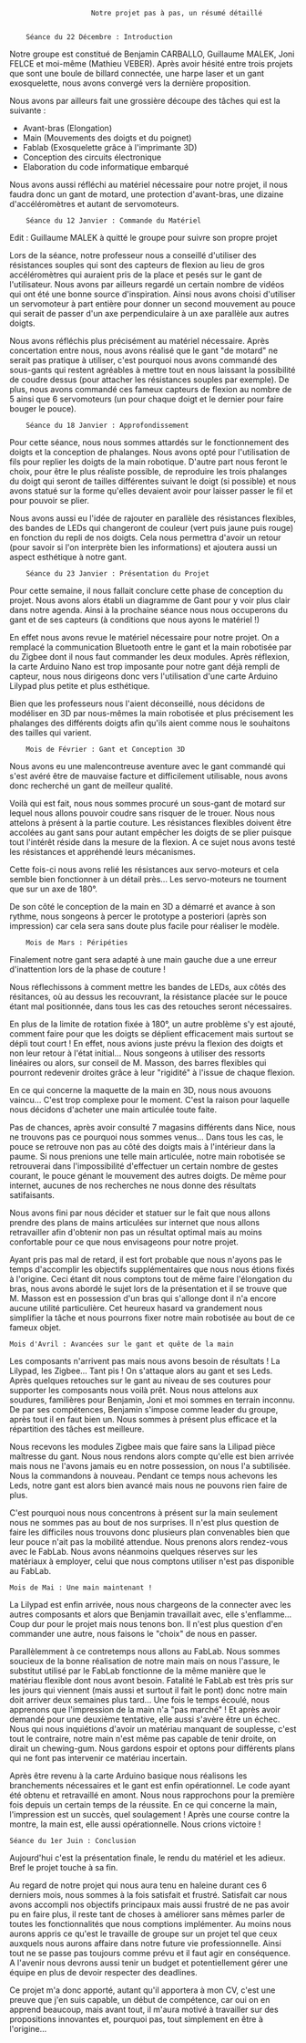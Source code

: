

						Notre projet pas à pas, un résumé détaillé


		Séance du 22 Décembre : Introduction

Notre groupe est constitué de Benjamin CARBALLO, Guillaume MALEK, Joni FELCE et moi-même (Mathieu VEBER).
Après avoir hésité entre trois projets que sont une boule de billard connectée, une harpe laser et un gant exosquelette, nous avons convergé vers la dernière proposition.

Nous avons par ailleurs fait une grossière découpe des tâches qui est la suivante :
- Avant-bras (Elongation)
- Main (Mouvements des doigts et du poignet)
- Fablab (Exosquelette grâce à l'imprimante 3D)
- Conception des circuits électronique
- Elaboration du code informatique embarqué

Nous avons aussi réfléchi au matériel nécessaire pour notre projet, il nous faudra donc un gant de motard, une protection d'avant-bras, une dizaine d'accéléromètres et autant de servomoteurs.

		Séance du 12 Janvier : Commande du Matériel

Edit : Guillaume MALEK à quitté le groupe pour suivre son propre projet

Lors de la séance, notre professeur nous a conseillé d'utiliser des résistances souples qui sont des capteurs de flexion au lieu de gros accéléromètres qui auraient pris de la place et pesés sur le gant de l'utilisateur. Nous avons par ailleurs regardé un certain nombre de vidéos qui ont été une bonne source d'inspiration. Ainsi nous avons choisi d'utiliser un servomoteur à part entière pour donner un second mouvement au pouce qui serait de passer d'un axe perpendiculaire à un axe parallèle aux autres doigts.

Nous avons réfléchis plus précisément au matériel nécessaire. Après concertation entre nous, nous avons réalisé que le gant "de motard" ne serait pas pratique à utiliser, c'est pourquoi nous avons commandé des sous-gants qui restent agréables à mettre tout en nous laissant la possibilité de coudre dessus (pour attacher les résistances souples par exemple). De plus, nous avons commandé ces fameux capteurs de flexion au nombre de 5 ainsi que 6 servomoteurs (un pour chaque doigt et le dernier pour faire bouger le pouce).

		Séance du 18 Janvier : Approfondissement

Pour cette séance, nous nous sommes attardés sur le fonctionnement des doigts et la conception de phalanges.
Nous avons opté pour l'utilisation de fils pour replier les doigts de la main robotique. D'autre part nous feront le choix, pour être le plus réaliste possible, de reproduire les trois phalanges du doigt qui seront de tailles différentes suivant le doigt (si possible) et nous avons statué sur la forme qu'elles devaient avoir pour laisser passer le fil et pour pouvoir se plier.

Nous avons aussi eu l'idée de rajouter en parallèle des résistances flexibles, des bandes de LEDs qui changeront de couleur (vert puis jaune puis rouge) en fonction du repli de nos doigts. Cela nous permettra d'avoir un retour (pour savoir si l'on interprète bien les informations) et ajoutera aussi un aspect esthétique à notre gant.

		Séance du 23 Janvier : Présentation du Projet

Pour cette semaine, il nous fallait conclure cette phase de conception du projet. Nous avons alors établi un diagramme de Gant pour y voir plus clair dans notre agenda. Ainsi à la prochaine séance nous nous occuperons du gant et de ses capteurs (à conditions que nous ayons le matériel !)

En effet nous avons revue le matériel nécessaire pour notre projet. On a remplacé la communication Bluetooth entre le gant et la main robotisée par du Zigbee dont il nous faut commander les deux modules. Après réflexion, la carte Arduino Nano est trop imposante pour notre gant déjà rempli de capteur, nous nous dirigeons donc vers l'utilisation d'une carte Arduino Lilypad plus petite et plus esthétique.

Bien que les professeurs nous l'aient déconseillé, nous décidons de modéliser en 3D par nous-mêmes la main robotisée et plus précisement les phalanges des différents doigts afin qu'ils aient comme nous le souhaitons des tailles qui varient.

		Mois de Février : Gant et Conception 3D

Nous avons eu une malencontreuse aventure avec le gant commandé qui s'est avéré être de mauvaise facture et difficilement utilisable, nous avons donc recherché un gant de meilleur qualité.

Voilà qui est fait, nous nous sommes procuré un sous-gant de motard sur lequel nous allons pouvoir coudre sans risquer de le trouer. Nous nous attelons à présent à la partie couture. Les résistances flexibles doivent être accolées au gant sans pour autant empêcher les doigts de se plier puisque tout l'intérêt réside dans la mesure de la flexion. A ce sujet nous avons testé les résistances et appréhendé leurs mécanismes.

Cette fois-ci nous avons relié les résistances aux servo-moteurs et cela semble bien fonctionner à un détail près... Les servo-moteurs ne tournent que sur un axe de 180°.

De son côté le conception de la main en 3D a démarré et avance à son rythme, nous songeons à percer le prototype a posteriori (après son impression) car cela sera sans doute plus facile pour réaliser le modèle.

		Mois de Mars : Péripéties

Finalement notre gant sera adapté à une main gauche due a une erreur d'inattention lors de la phase de couture !

Nous réflechissons à comment mettre les bandes de LEDs, aux côtés des résitances, où au dessus les recouvrant, la résistance placée sur le pouce étant mal positionnée, dans tous les cas des retouches seront nécessaires.

En plus de la limite de rotation fixée à 180°, un autre problème s'y est ajouté, comment faire pour que les doigts se déplient efficacement mais surtout se dépli tout court ! En effet, nous avions juste prévu la flexion des doigts et non leur retour à l'état initial... Nous songeons à utiliser des ressorts linéaires ou alors, sur conseil de M. Masson, des barres flexibles qui pourront redevenir droites grâce à leur "rigidité" à l'issue de chaque flexion.

En ce qui concerne la maquette de la main en 3D, nous nous avouons vaincu... C'est trop complexe pour le moment. C'est la raison pour laquelle nous décidons d'acheter une main articulée toute faite.

Pas de chances, après avoir consulté 7 magasins différents dans Nice, nous ne trouvons pas ce pourquoi nous sommes venus... Dans tous les cas, le pouce se retrouve non pas au côté des doigts mais à l'intérieur dans la paume. Si nous prenions une telle main articulée, notre main robotisée se retrouverai dans l'impossibilité d'effectuer un certain nombre de gestes courant, le pouce génant le mouvement des autres doigts. De même pour internet, aucunes de nos recherches ne nous donne des résultats satifaisants.

Nous avons fini par nous décider et statuer sur le fait que nous allons prendre des plans de mains articulées sur internet que nous allons retravailler afin d'obtenir non pas un résultat optimal mais au moins confortable pour ce que nous envisageons pour notre projet.

Ayant pris pas mal de retard, il est fort probable que nous n'ayons pas le temps d'accomplir les objectifs supplémentaires que nous nous étions fixés à l'origine. Ceci étant dit nous comptons tout de même faire l'élongation du bras, nous avons abordé le sujet lors de la présentation et il se trouve que M. Masson est en possession d'un bras qui s'allonge dont il n'a encore aucune utilité particulière. Cet heureux hasard va grandement nous simplifier la tâche et nous pourrons fixer notre main robotisée au bout de ce fameux objet.

	Mois d'Avril : Avancées sur le gant et quête de la main

Les composants n'arrivent pas mais nous avons besoin de résultats ! La Lilypad, les Zigbee... Tant pis ! On s'attaque alors au gant et ses Leds. Après quelques retouches sur le gant au niveau de ses coutures pour supporter les composants nous voilà prêt. Nous nous attelons aux soudures, familières pour Benjamin, Joni  et moi sommes en terrain inconnu. De par ses compétences, Benjamin s'impose comme leader du groupe, après tout il en faut bien un. Nous sommes à présent plus efficace et la répartition des tâches est meilleure.

Nous recevons les modules Zigbee mais que faire sans la Lilipad pièce maîtresse du gant. Nous nous rendons alors compte qu'elle est bien arrivée mais nous ne l'avons jamais eu en notre possession, on nous l'a subtilisée. Nous la commandons à nouveau. Pendant ce temps nous achevons les Leds, notre gant est alors bien avancé mais nous ne pouvons rien faire de plus.

C'est pourquoi nous nous concentrons à présent sur la main seulement nous ne sommes pas au bout de nos surprises. Il n'est plus question de faire les difficiles nous trouvons donc plusieurs plan convenables bien que leur pouce n'ait pas la mobilité attendue. Nous prenons alors rendez-vous avec le FabLab. Nous avons néanmoins quelques réserves sur les matériaux à employer, celui que nous comptons utiliser n'est pas disponible au FabLab.

	Mois de Mai : Une main maintenant !

La Lilypad est enfin arrivée, nous nous chargeons de la connecter avec les autres composants et alors que Benjamin travaillait avec, elle s'enflamme... Coup dur pour le projet mais nous tenons bon. Il n'est plus question d'en commander une autre, nous faisons le "choix" de nous en passer.

Parallèlemment à ce contretemps nous allons au FabLab. Nous sommes soucieux de la bonne réalisation de notre main mais on nous l'assure, le substitut utilisé par le FabLab fonctionne de la même manière que le matériau flexible dont nous avont besoin. Fatalité le FabLab est très pris sur les jours qui viennent (mais aussi et surtout il fait le pont) donc notre main doit arriver deux semaines plus tard... Une fois le temps écoulé, nous apprenons que l'impression de la main n'a "pas marché" ! Et après avoir demandé pour une deuxième tentative, elle aussi s'avère être un échec. Nous qui nous inquiétions d'avoir un matériau manquant de souplesse, c'est tout le contraire, notre main n'est même pas capable de tenir droite, on dirait un chewing-gum. Nous gardons espoir et optons pour différents plans qui ne font pas intervenir ce matériau incertain.

Après être revenu à la carte Arduino basique nous réalisons les branchements nécessaires et le gant est enfin opérationnel. Le code ayant été obtenu et retravaillé en amont. Nous nous rapprochons pour la première fois depuis un certain temps de la réussite. En ce qui concerne la main, l'impression est un succès, quel soulagement ! Après une course contre la montre, la main est, elle aussi opérationnelle. Nous crions victoire !

	Séance du 1er Juin : Conclusion

Aujourd'hui c'est la présentation finale, le rendu du matériel et les adieux. Bref le projet touche à sa fin.

Au regard de notre projet qui nous aura tenu en haleine durant ces 6 derniers mois, nous sommes à la fois satisfait et frustré. Satisfait car nous avons accompli nos objectifs principaux mais aussi frustré de ne pas avoir pu en faire plus, il reste tant de choses à améliorer sans mêmes parler de toutes les fonctionnalités que nous comptions implémenter. Au moins nous aurons appris ce qu'est le travaille de groupe sur un projet tel que ceux auxquels nous aurons affaire dans notre future vie professionnelle. Ainsi tout ne se passe pas toujours comme prévu et il faut agir en conséquence. A l'avenir nous devrons aussi tenir un budget et potentiellement gérer une équipe en plus de devoir respecter des deadlines.

Ce projet m'a donc apporté, autant qu'il apportera à mon CV, c'est une preuve que j'en suis capable, un début de compétence, car oui on en apprend beaucoup, mais avant tout, il m'aura motivé à travailler sur des propositions innovantes et, pourquoi pas, tout simplement en être à l'origine...
